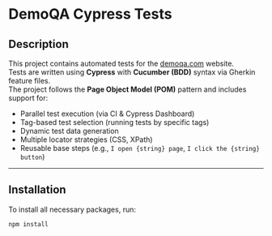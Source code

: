 # DemoQA Cypress Tests

## Description  
This project contains automated tests for the [demoqa.com](https://demoqa.com) website.  
Tests are written using **Cypress** with **Cucumber (BDD)** syntax via Gherkin feature files.  
The project follows the **Page Object Model (POM)** pattern and includes support for:

- Parallel test execution (via CI & Cypress Dashboard)
- Tag-based test selection (running tests by specific tags)
- Dynamic test data generation
- Multiple locator strategies (CSS, XPath)
- Reusable base steps (e.g., `I open {string} page`, `I click the {string} button`)

---

## Installation  
To install all necessary packages, run:

```bash
npm install
